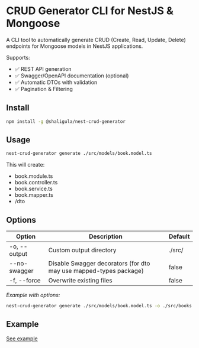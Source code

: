 # CRUD Generator CLI for NestJS & Mongoose

A CLI tool to automatically generate CRUD (Create, Read, Update, Delete) endpoints for Mongoose models in NestJS applications.

Supports:
- ✅ REST API generation
- ✅ Swagger/OpenAPI documentation (optional)
- ✅ Automatic DTOs with validation
- ✅ Pagination & Filtering

## Install

```bash
npm install -g @shaligula/nest-crud-generator
```

## Usage

```bash
nest-crud-generator generate ./src/models/book.model.ts
```

This will create:

- book.module.ts
- book.controller.ts
- book.service.ts
- book.mapper.ts
- /dto

## Options

| Option | Description | Default |
|--------|-------------|---------|
| -o, --output <dir> | Custom output directory | ./src/<modelName> |
| --no-swagger | Disable Swagger decorators (for dto may use mapped-types package) | false |
| -f, --force | Overwrite existing files | false |

*Example with options:*

```bash
nest-crud-generator generate ./src/models/book.model.ts -o ./src/books --no-swagger -f
```

## Example

[See example](https://github.com/Shaligula/nest-crud-generator/tree/master/example)
